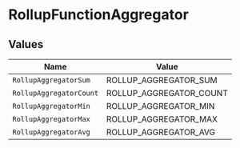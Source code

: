 # RollupFunctionAggregator


## Values

| Name                    | Value                   |
| ----------------------- | ----------------------- |
| `RollupAggregatorSum`   | ROLLUP_AGGREGATOR_SUM   |
| `RollupAggregatorCount` | ROLLUP_AGGREGATOR_COUNT |
| `RollupAggregatorMin`   | ROLLUP_AGGREGATOR_MIN   |
| `RollupAggregatorMax`   | ROLLUP_AGGREGATOR_MAX   |
| `RollupAggregatorAvg`   | ROLLUP_AGGREGATOR_AVG   |